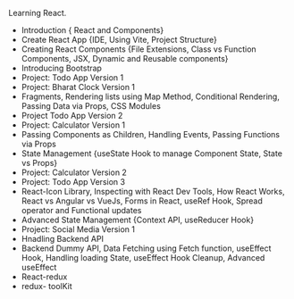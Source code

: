 Learning React.


- Introduction { React and Components}
- Create React App {IDE, Using Vite, Project Structure}
- Creating React Components {File Extensions, Class vs Function Components, JSX, Dynamic and Reusable components}
- Introducing Bootstrap
- Project: Todo App Version 1
- Project: Bharat Clock Version 1
- Fragments, Rendering lists using Map Method, Conditional Rendering, Passing Data via Props, CSS Modules
- Project Todo App Version 2
- Project: Calculator Version 1
- Passing Components as Children, Handling Events, Passing Functions via Props
- State Management {useState Hook to manage Component State, State vs Props}
- Project: Calculator Version 2
- Project: Todo App Version 3
- React-Icon Library, Inspecting with React Dev Tools, How React Works, React vs Angular vs VueJs, Forms in React, useRef Hook, Spread operator and Functional updates
- Advanced State Management {Context API, useReducer Hook}
- Project: Social Media Version 1
- Hnadling Backend API
- Backend Dummy API, Data Fetching using Fetch function, useEffect Hook, Handling loading State, useEffect Hook Cleanup, Advanced useEffect
- React-redux
- redux- toolKit

